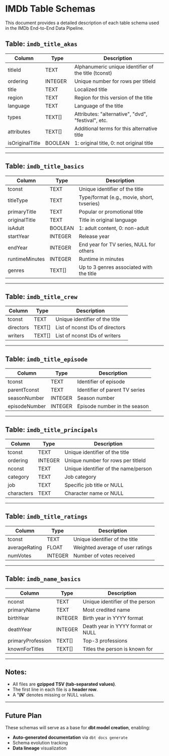 # IMDb Table Schemas

This document provides a detailed description of each table schema used in the IMDb End-to-End Data Pipeline.

## Table: `imdb_title_akas`
| Column            | Type    | Description                                                                 |
|-------------------|---------|-----------------------------------------------------------------------------|
| titleId           | TEXT    | Alphanumeric unique identifier of the title (tconst)                        |
| ordering          | INTEGER | Unique number for rows per titleId                                          |
| title             | TEXT    | Localized title                                                             |
| region            | TEXT    | Region for this version of the title                                        |
| language          | TEXT    | Language of the title                                                       |
| types             | TEXT[]  | Attributes: "alternative", "dvd", "festival", etc.                          |
| attributes        | TEXT[]  | Additional terms for this alternative title                                 |
| isOriginalTitle   | BOOLEAN | 1: original title, 0: not original title                                    |

---

## Table: `imdb_title_basics`
| Column           | Type    | Description                                                                  |
|------------------|---------|------------------------------------------------------------------------------|
| tconst           | TEXT    | Unique identifier of the title                                               |
| titleType        | TEXT    | Type/format (e.g., movie, short, tvseries)                                   |
| primaryTitle     | TEXT    | Popular or promotional title                                                 |
| originalTitle    | TEXT    | Title in original language                                                   |
| isAdult          | BOOLEAN | 1: adult content, 0: non-adult                                               |
| startYear        | INTEGER | Release year                                                                 |
| endYear          | INTEGER | End year for TV series, NULL for others                                      |
| runtimeMinutes   | INTEGER | Runtime in minutes                                                           |
| genres           | TEXT[]  | Up to 3 genres associated with the title                                     |

---

## Table: `imdb_title_crew`
| Column    | Type    | Description                                         |
|-----------|---------|-----------------------------------------------------|
| tconst    | TEXT    | Unique identifier of the title                      |
| directors | TEXT[]  | List of nconst IDs of directors                     |
| writers   | TEXT[]  | List of nconst IDs of writers                       |

---

## Table: `imdb_title_episode`
| Column        | Type    | Description                                     |
|---------------|---------|-------------------------------------------------|
| tconst        | TEXT    | Identifier of episode                           |
| parentTconst  | TEXT    | Identifier of parent TV series                  |
| seasonNumber  | INTEGER | Season number                                   |
| episodeNumber | INTEGER | Episode number in the season                    |

---

## Table: `imdb_title_principals`
| Column    | Type    | Description                                         |
|-----------|---------|-----------------------------------------------------|
| tconst    | TEXT    | Unique identifier of the title                      |
| ordering  | INTEGER | Unique number for rows per titleId                  |
| nconst    | TEXT    | Unique identifier of the name/person                |
| category  | TEXT    | Job category                                        |
| job       | TEXT    | Specific job title or NULL                          |
| characters| TEXT    | Character name or NULL                              |

---

## Table: `imdb_title_ratings`
| Column        | Type    | Description                                     |
|---------------|---------|-------------------------------------------------|
| tconst        | TEXT    | Unique identifier of the title                  |
| averageRating | FLOAT   | Weighted average of user ratings                |
| numVotes      | INTEGER | Number of votes received                        |

---

## Table: `imdb_name_basics`
| Column            | Type    | Description                                     |
|-------------------|---------|-------------------------------------------------|
| nconst            | TEXT    | Unique identifier of the person                 |
| primaryName       | TEXT    | Most credited name                              |
| birthYear         | INTEGER | Birth year in YYYY format                       |
| deathYear         | INTEGER | Death year in YYYY format or NULL               |
| primaryProfession | TEXT[]  | Top-3 professions                               |
| knownForTitles    | TEXT[]  | Titles the person is known for                  |

---

## Notes:
- All files are **gzipped TSV (tab-separated values)**.
- The first line in each file is a **header row**.
- A **'\N'** denotes missing or NULL values.

---

## Future Plan
These schemas will serve as a base for **dbt model creation**, enabling:
- **Auto-generated documentation** via `dbt docs generate`
- Schema evolution tracking
- **Data lineage** visualization

